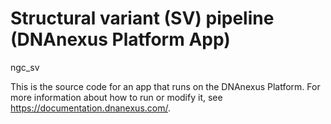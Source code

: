 <!-- dx-header -->
# Structural variant (SV) pipeline (DNAnexus Platform App)

ngc_sv

This is the source code for an app that runs on the DNAnexus Platform.
For more information about how to run or modify it, see
https://documentation.dnanexus.com/.

